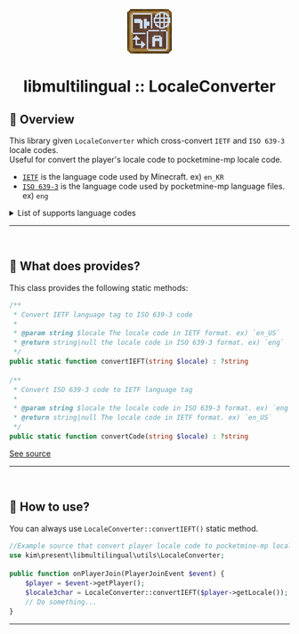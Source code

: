 <div align="center">
  <a href="https://github.com/presentkim-pm/libmultilingual" target="_blank">
    <img src="https://raw.githubusercontent.com/presentkim-pm/libmultilingual/main/assets/icon.png" alt="Logo" width="80" height="80"/>
  </a>
  <h1>libmultilingual :: LocaleConverter</h1>
</div>

## :tada: Overview

This library given `LocaleConverter` which cross-convert `IETF` and `ISO 639-3` locale codes.  
Useful for convert the player's locale code to pocketmine-mp locale code.

- [`IETF`](https://en.wikipedia.org/wiki/IETF_language_tag) is the language code used by Minecraft. ex) `en_KR`
- [`ISO 639-3`](https://en.wikipedia.org/wiki/ISO_639-3) is the language code used by pocketmine-mp language files.
  ex) `eng`

<details>
<summary>List of supports language codes</summary>

|             Name             | IETF  | ISO 639-3 |
|:----------------------------:|:-----:|:---------:|
|         English (US)         | en_US |    eng    |
|         English (UK)         | en_GB |    eng    |
|    Deutsch (Deutschland)     | de_DE |    ger    |
|       Español (España)       | es_ES |    spa    |
|       Español (México)       | es_MX |    spa    |
|      Français (France)       | fr_FR |    fre    |
|      Français (Canada)       | fr_CA |    fre    |
|      Italiano (Italia)       | it_IT |    ita    |
|           日本語 (日本)           | ja_JP |    jpn    |
|          한국어 (대한민국)          | ko_KR |    kor    |
|      Português (Brasil)      | pt_BR |    por    |
|     Português (Portugal)     | pt_PT |    por    |
|       Русский (Россия)       | ru_RU |    rus    |
|             简体中文             | zh_CN |    chs    |
|             繁體中文             | zh_TW |    chs    |
|    Nederlands (Nederland)    | nl_NL |    nld    |
|        Български (BG)        | bg_BG |    bul    |
|  Čeština (Česká republika)   | cs_CZ |    cze    |
|          Dansk (DA)          | da_DK |    dan    |
|      Ελληνικά (Ελλάδα)       | el_GR |    gre    |
|        Suomi (Suomi)         | fi_FI |    fin    |
|         Magyar (HU)          | hu_HU |    hun    |
| Bahasa Indonesia (Indonesia) | id_ID |    ind    |
|     Norsk bokmål (Norge)     | nb_NO |    nor    |
|         Polski (PL)          | pl_PL |    pol    |
|        Slovensky (SK)        | sk_SK |    slo    |
|      Svenska (Sverige)       | sv_SE |    swe    |
|       Türkçe (Türkiye)       | tr_TR |    tur    |
|     Українська (Україна)     | uk_UA |    ukr    |

The list was taken from language_names.json in the Minecraft resource.
>
from [github@ZtechNetwork/MCBVanillaResourcePack](https://github.com/ZtechNetwork/MCBVanillaResourcePack/blob/cd647b3/texts/language_names.json)

I created this mapping data by referring to the dataset on the site below.
>
from [github@datasets/language-codes](http://github.com/datasets/language-codes/blob/d8f5a13/data/language-codes-3b2.csv)
</details>

-----
<br/>

## :book: What does provides?

This class provides the following static methods:

```php
/**
 * Convert IETF language tag to ISO 639-3 code
 *
 * @param string $locale The locale code in IETF format. ex) `en_US`
 * @return string|null the locale code in ISO 639-3 format. ex) `eng`
 */
public static function convertIEFT(string $locale) : ?string

/**
 * Convert ISO 639-3 code to IETF language tag
 *
 * @param string $locale the locale code in ISO 639-3 format. ex) `eng`
 * @return string|null The locale code in IETF format. ex) `en_US`
 */
public static function convertCode(string $locale) : ?string
```

[See source](https://github.com/presentkim-pm/libmultilingual/blob/main/src/kim/present/libmultilingual/utils/LocalConverter.php)

-----
<br/>

## :book: How to use?

You can always use `LocaleConverter::convertIEFT()` static method.

```php
//Example source that convert player locale code to pocketmine-mp locale code.  
use kim\present\libmultilingual\utils\LocaleConverter;

public function onPlayerJoin(PlayerJoinEvent $event) {
    $player = $event->getPlayer();
    $locale3char = LocaleConverter::convertIEFT($player->getLocale());
    // Do something...
}
```

-----
